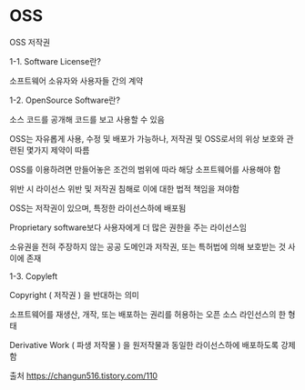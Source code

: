# OSS
OSS  저작권

1-1. Software License란?

소프트웨어 소유자와 사용자들 간의 계약

1-2. OpenSource Software란?

소스 코드를 공개해 코드를 보고 사용할 수 있음

OSS는 자유롭게 사용, 수정 및 배포가 가능하나, 저작권 및 OSS로서의 위상 보호와 관련된 몇가지 제약이 따름

OSS를 이용하려면 만들어놓은 조건의 범위에 따라 해당 소프트웨어를 사용해야 함

위반 시 라이선스 위반 및 저작권 침해로 이에 대한 법적 책임을 져야함

OSS는 저작권이 있으며, 특정한 라이선스하에 배포됨

Proprietary software보다 사용자에게 더 많은 권한을 주는 라이선스임

소유권을 전혀 주장하지 않는 공공 도메인과 저작권, 또는 특허법에 의해 보호받는 것 사이에 존재

1-3. Copyleft

Copyright ( 저작권 ) 을 반대하는 의미

소프트웨어를 재생산, 개작, 또는 배포하는 권리를 허용하는 오픈 소스 라인선스의 한 형태

Derivative Work ( 파생 저작물 ) 을 원저작물과 동일한 라이선스하에 배포하도록 강제함

출처 https://changun516.tistory.com/110
